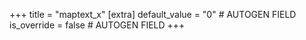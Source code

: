 +++
title = "maptext_x"
[extra]
default_value = "0" # AUTOGEN FIELD
is_override = false # AUTOGEN FIELD
+++